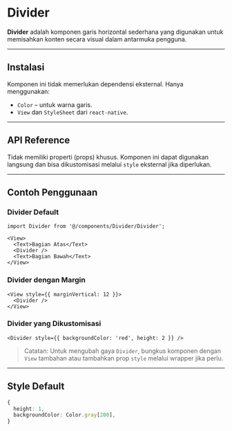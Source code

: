 # Divider

**Divider** adalah komponen garis horizontal sederhana yang digunakan untuk memisahkan konten secara visual dalam antarmuka pengguna.

---

## Instalasi

Komponen ini tidak memerlukan dependensi eksternal. Hanya menggunakan:

* `Color` – untuk warna garis.
* `View` dan `StyleSheet` dari `react-native`.

---

## API Reference

Tidak memiliki properti (props) khusus. Komponen ini dapat digunakan langsung dan bisa dikustomisasi melalui `style` eksternal jika diperlukan.

---

## Contoh Penggunaan

### Divider Default

```tsx
import Divider from '@/components/Divider/Divider';

<View>
  <Text>Bagian Atas</Text>
  <Divider />
  <Text>Bagian Bawah</Text>
</View>
```

### Divider dengan Margin

```tsx
<View style={{ marginVertical: 12 }}>
  <Divider />
</View>
```

### Divider yang Dikustomisasi

```tsx
<Divider style={{ backgroundColor: 'red', height: 2 }} />
```

> Catatan: Untuk mengubah gaya `Divider`, bungkus komponen dengan `View` tambahan atau tambahkan prop `style` melalui wrapper jika perlu.

---

## Style Default

```ts
{
  height: 1,
  backgroundColor: Color.gray[200],
}
```

